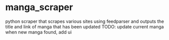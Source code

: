 # manga_scraper
python scraper that scrapes various sites using feedparser and outputs the title and link of manga that has been updated
TODO: update current manga when new manga found, add ui
